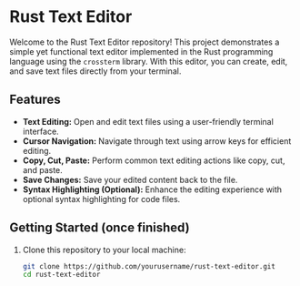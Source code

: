 # Rust Text Editor



Welcome to the Rust Text Editor repository! This project demonstrates a simple yet functional text editor implemented in the Rust programming language using the `crossterm` library. With this editor, you can create, edit, and save text files directly from your terminal.

## Features

- **Text Editing:** Open and edit text files using a user-friendly terminal interface.
- **Cursor Navigation:** Navigate through text using arrow keys for efficient editing.
- **Copy, Cut, Paste:** Perform common text editing actions like copy, cut, and paste.
- **Save Changes:** Save your edited content back to the file.
- **Syntax Highlighting (Optional):** Enhance the editing experience with optional syntax highlighting for code files.

## Getting Started (once finished)

1. Clone this repository to your local machine:

   ```bash
   git clone https://github.com/yourusername/rust-text-editor.git
   cd rust-text-editor
